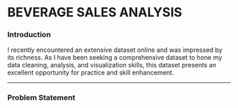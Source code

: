 # BEVERAGE SALES ANALYSIS

### Introduction

I recently encountered an extensive dataset online and was impressed by its richness. As I have been seeking a comprehensive dataset to hone my data cleaning, analysis, and visualization skills, this dataset presents an excellent opportunity for practice and skill enhancement.

---

### Problem Statement



